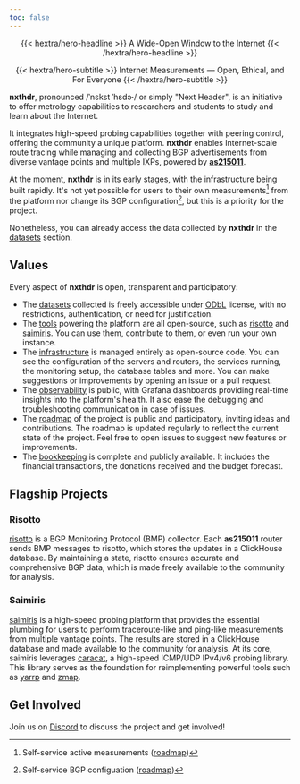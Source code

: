```yaml
---
toc: false
---
```


<div class="hx-mt-6 hx-mb-6" style="text-align: center;">
{{< hextra/hero-headline >}}
A Wide-Open Window to the Internet
{{< /hextra/hero-headline >}}

{{< hextra/hero-subtitle >}}
Internet Measurements — Open, Ethical, and For Everyone
{{< /hextra/hero-subtitle >}}
</div>

**nxthdr**, pronounced /ˈnɛkst ˈhɛdə˞/ or simply "Next Header", is an initiative to offer metrology capabilities to researchers and students to study and learn about the Internet.

It integrates high-speed probing capabilities together with peering control, offering the community a unique platform. **nxthdr** enables Internet-scale route tracing while managing and collecting BGP advertisements from diverse vantage points and multiple IXPs, powered by [**as215011**](/as215011).

At the moment, **nxthdr** is in its early stages, with the infrastructure being built rapidly. It's not yet possible for users to their own measurements[^1] from the platform nor change its BGP configuration[^2], but this is a priority for the project.

Nonetheless, you can already access the data collected by **nxthdr** in the [datasets](/datasets) section.

## Values

Every aspect of **nxthdr** is open, transparent and participatory:

* The [datasets](/datasets) collected is freely accessible under [ODbL](https://opendatacommons.org/licenses/odbl/) license, with no restrictions, authentication, or need for justification.
* The [tools](https://github.com/nxthdr) powering the platform are all open-source, such as [risotto](https://github.com/nxthdr/risotto) and [saimiris](https://github.com/nxthdr/saimiris). You can use them, contribute to them, or even run your own instance.
* The [infrastructure](https://github.com/nxthdr/infrastructure) is managed entirely as open-source code. You can see the configuration of the servers and routers, the services running, the monitoring setup, the database tables and more. You can make suggestions or improvements by opening an issue or a pull request.
* The [observability](https://grafana.nxthdr.dev) is public, with Grafana dashboards providing real-time insights into the platform's health. It also ease the debugging and troubleshooting communication in case of issues.
* The [roadmap](https://github.com/orgs/nxthdr/projects/1) of the project is public and participatory, inviting ideas and contributions. The roadmap is updated regularly to reflect the current state of the project. Feel free to open issues to suggest new features or improvements.
* The [bookkeeping](https://docs.google.com/spreadsheets/d/1fguIDaXn4DuEexZrudJjzn2Sucpy8Qx5bACcYEH1ie4/edit?usp=sharing) is complete and publicly available. It includes the financial transactions, the donations received and the budget forecast.

## Flagship Projects

### Risotto

[risotto](https://github.com/nxthdr/risotto) is a BGP Monitoring Protocol (BMP) collector. Each **as215011** router sends BMP messages to risotto, which stores the updates in a ClickHouse database. By maintaining a state, risotto ensures accurate and comprehensive BGP data, which is made freely available to the community for analysis.

### Saimiris

[saimiris](https://github.com/nxthdr/saimiris) is a high-speed probing platform that provides the essential plumbing for users to perform traceroute-like and ping-like measurements from multiple vantage points. The results are stored in a ClickHouse database and made available to the community for analysis.
At its core, saimiris leverages [caracat](https://github.com/maxmouchet/caracat), a high-speed ICMP/UDP IPv4/v6 probing library. This library serves as the foundation for reimplementing powerful tools such as [yarrp](https://github.com/cmand/yarrp) and [zmap](https://github.com/zmap/zmap).


## Get Involved

Join us on [Discord](https://discord.gg/KRsVs7jafg) to discuss the project and get involved!


[^1]: Self-service active measurements ([roadmap](https://github.com/nxthdr/roadmap/issues/13))
[^2]: Self-service BGP configuation ([roadmap](https://github.com/nxthdr/roadmap/issues/12))